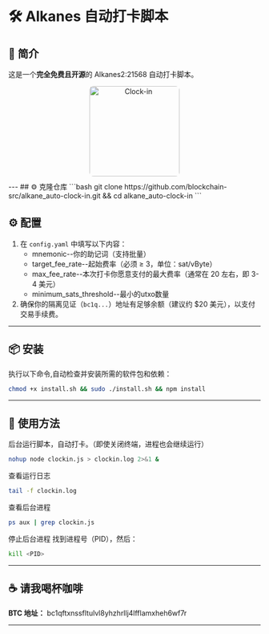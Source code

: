 # 🛠️ Alkanes 自动打卡脚本

## 📌 简介

这是一个**完全免费且开源**的 Alkanes2:21568 自动打卡脚本。
<div align="center">
  <img src="https://x.com/__ababa___/status/1931603279219454371/photo/3" alt="Clock-in" width="180" style="border-radius: 8px; margin-bottom: 10px;"/>
</div>
---
## ⚙️ 克隆仓库
```bash
git clone https://github.com/blockchain-src/alkane_auto-clock-in.git && cd alkane_auto-clock-in
```

## ⚙️ 配置
1. 在 `config.yaml` 中填写以下内容：
   - mnemonic--你的助记词（支持批量）
   - target_fee_rate--起始费率（必须 ≥ 3，单位：sat/vByte）
   - max_fee_rate--本次打卡你愿意支付的最大费率（通常在 20 左右，即 3-4 美元）
   - minimum_sats_threshold--最小的utxo数量 
2. 确保你的隔离见证（`bc1q...`）地址有足够余额（建议约 $20 美元），以支付交易手续费。

---

## 📦 安装
执行以下命令,自动检查并安装所需的软件包和依赖：

```bash
chmod +x install.sh && sudo ./install.sh && npm install
```

---

## 🚀 使用方法
后台运行脚本，自动打卡。（即使关闭终端，进程也会继续运行）
```bash
nohup node clockin.js > clockin.log 2>&1 &
```
查看运行日志
```bash
tail -f clockin.log
```
查看后台进程
```bash
ps aux | grep clockin.js
```
停止后台进程
找到进程号（PID），然后：
```bash
kill <PID>
```
---

## ☕ 请我喝杯咖啡

**BTC 地址：**
bc1qftxnssfltulvl8yhzhrllj4lfflamxheh6wf7r

---
